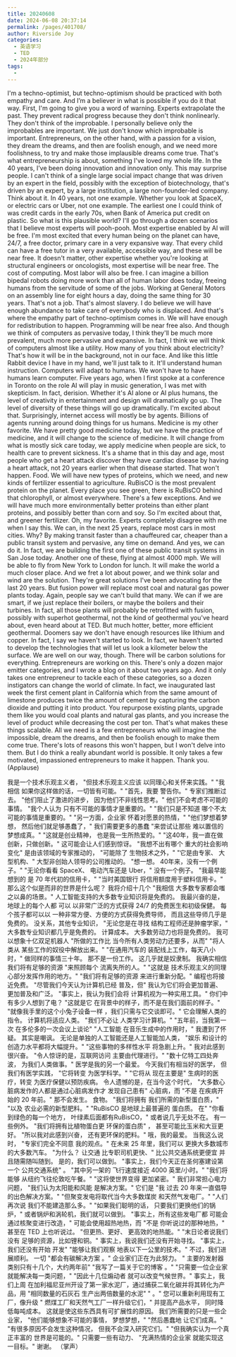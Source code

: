 ```yaml
---
title: 20240608
date: 2024-06-08 20:37:14
permalink: /pages/401708/
author: Riverside Joy
categories:
  - 英语学习
  - TED
  - 2024年部分
tags:
  - 
---
```

I'm a techno-optimist,
but techno-optimism should be practiced with both empathy and care.
And I’m a believer in what is possible if you do it that way.
First, I'm going to give you a word of warning.
Experts extrapolate the past.
They prevent radical progress because they don't think nonlinearly.
They don't think of the improbable.
I personally believe only the improbables are important.
We just don't know which improbable is important.
Entrepreneurs, on the other hand, with a passion for a vision,
they dream the dreams, and then are foolish enough,
and we need more foolishness,
to try and make those implausible dreams come true.
That's what entrepreneurship is about, something I've loved my whole life.
In the 40 years, I’ve been doing innovation and innovation only.
This may surprise people.
I can't think of a single large social impact change
that was driven by an expert in the field,
possibly with the exception of biotechnology,
that's driven by an expert, by a large institution,
a large non-founder-led company.
Think about it. In 40 years, not one example.
Whether you look at SpaceX, or electric cars or Uber,
not one example.
The earliest one I could think of was credit cards in the early 70s,
when Bank of America put credit on plastic.
So what is this plausible world?
I'll go through a dozen scenarios
that I believe most experts will pooh-pooh.
Most expertise enabled by AI will be free.
I'm most excited
that every human being on the planet
can have, 24/7, a free doctor,
primary care in a very expansive way.
That every child can have a free tutor
in a very available, accessible way,
and these will be near free.
It doesn't matter, other expertise
whether you're looking at structural engineers or oncologists,
most expertise will be near free.
The cost of computing.
Most labor will also be free.
I can imagine a billion bipedal robots
doing more work than all of human labor does today,
freeing humans from the servitude of some of the jobs.
Working at General Motors on an assembly line for eight hours a day,
doing the same thing for 30 years.
That's not a job. That's almost slavery.
I do believe we will have enough abundance
to take care of everybody who is displaced.
And that's where the empathy part of techno-optimism comes in.
We will have enough for redistribution to happen.
Programming will be near free also.
And though we think of computers as pervasive today,
I think they'll be much more prevalent,
much more pervasive and expansive.
In fact, I think we will think of computers almost like a utility.
How many of you think about electricity?
That's how it will be in the background, not in our face.
And like this little Rabbit device I have in my hand, we'll just talk to it.
It'll understand human instruction.
Computers will adapt to humans.
We won't have to have humans learn computer.
Five years ago, when I first spoke at a conference in Toronto
on the role AI will play in music generation,
I was met with skepticism.
In fact, derision.
Whether it's AI alone or AI plus humans,
the level of creativity in entertainment and design will dramatically go up.
The level of diversity of these things will go up dramatically.
I'm excited about that.
Surprisingly, internet access will mostly be by agents.
Billions of agents running around doing things for us humans.
Medicine is my other favorite.
We have pretty good medicine today,
but we have the practice of medicine,
and it will change to the science of medicine.
It will change from what is mostly sick care today,
we apply medicine when people are sick,
to health care to prevent sickness.
It's a shame that in this day and age,
most people who get a heart attack discover they have cardiac disease
by having a heart attack,
not 20 years earlier when that disease started.
That won't happen.
Food.
We will have new types of proteins, which we need,
and new kinds of fertilizer essential to agriculture.
RuBisCO is the most prevalent protein on the planet.
Every place you see green, there is RuBisCO behind that chlorophyll,
or almost everywhere.
There's a few exceptions.
And we will have much more environmentally better proteins
than either plant proteins,
and possibly better than corn and soy.
So I'm excited about that, and greener fertilizer.
Oh, my favorite.
Experts completely disagree with me when I say this.
We can, in the next 25 years,
replace most cars in most cities.
Why? By making transit faster than a chauffeured car,
cheaper than a public transit system
and pervasive, any time on demand.
And yes, we can do it.
In fact, we are building the first one of these public transit systems
in San Jose today.
Another one of these, flying at almost 4000 mph.
We will be able to fly from New York to London for lunch.
It will make the world a much closer place.
And we fret a lot about power,
and we think solar and wind are the solution.
They're great solutions
I've been advocating for the last 20 years.
But fusion power will replace most coal and natural gas power plants today.
Again, people say we can't build that many.
We can if we are smart, if we just replace their boilers,
or maybe the boilers and their turbines.
In fact, all those plants will probably be retrofitted with fusion,
possibly with superhot geothermal,
not the kind of geothermal you've heard about,
even heard about at TED.
But much hotter, better, more efficient geothermal.
Doomers say we don't have enough resources like lithium and copper.
In fact, I say we haven't started to look.
In fact, we haven't started to develop the technologies
that will let us look a kilometer below the surface.
We are well on our way, though.
There will be carbon solutions for everything.
Entrepreneurs are working on this.
There's only a dozen major emitter categories,
and I wrote a blog on it about two years ago.
And it only takes one entrepreneur to tackle each of these categories,
so a dozen instigators can change the world of climate.
In fact, we inaugurated last week
the first cement plant in California
which from the same amount of limestone produces twice the amount of cement
by capturing the carbon dioxide and putting it into product.
You repurpose existing plants,
upgrade them like you would coal plants and natural gas plants,
and you increase the level of product
while decreasing the cost per ton.
That's what makes these things scalable.
All we need is a few entrepreneurs
who will imagine the impossible, dream the dreams,
and then be foolish enough to make them come true.
There's lots of reasons this won't happen, but I won't delve into them.
But I do think a really abundant world is possible.
It only takes a few motivated,
impassioned entrepreneurs to make it happen.
Thank you.
(Applause)

我是一个技术乐观主义者，
"但技术乐观主义应该
以同理心和关怀来实践。"
"我相信
如果你这样做的话，一切皆有可能。"
"首先，我要
警告你。"
专家们推断过去。
"他们阻止了激进的进步，
因为他们不非线性思考。"
他们不会考虑不可能的事情。
"我个人认为
只有不可能的事情才是重要的。"
"我们只是不知道
哪个不太可能的事情是重要的。"
"另一方面，企业家
怀着对愿景的热情，"
"他们梦想着梦想，
然后他们就足够愚蠢了，"
我们需要更多的愚蠢
"来尝试让那些
难以置信的梦想成真。"
"这就是创业精神，
也是我一生所热爱的。"
"这40年，我一直在做
创新，只做创新。"
这可能会让人们感到惊讶。
"我想不出有哪个
重大的社会影响变化"
是由该领域的专家推动的，
"可能除了
生物技术之外，"
"它是由专家、
大型机构、"
大型非创始人领导的公司推动的。
"想一想。
40年来，没有一个例子。"
"无论你看看 SpaceX、
电动汽车还是 Uber，"
没有一个例子。
"我最早能想到的
是 70 年代初的信用卡，"
"当时美国银行
将信用额度用于塑料信用卡。"
那么这个似是而非的世界是什么呢？
我将介绍十几个
"我相信
大多数专家都会嗤之以鼻的场景。"
人工智能支持的大多数专业知识将是免费的。
我最兴奋的是，
地球上的每个人都
可以
以非常广泛的方式获得 24/7 的免费医生和初级保健。
每个孩子都可以以
一种非常方便、方便的方式获得免费导师，
而且这些导师几乎是免费的。
没关系，其他专业知识，
"无论您是在寻找
结构工程师还是肿瘤学家，"
大多数专业知识都几乎是免费的。
计算成本。
大多数劳动力也将是免费的。
我可以想象十亿双足机器人
"所做的工作比
当今所有人类劳动力还要多，从而"
"将人类从
某些工作的奴役中解放出来。"
"在通用汽车的
装配线上工作，每天八小时，"
做同样的事情三十年。
那不是一份工作。 这几乎就是奴隶制。
我确实相信我们将有足够的资源
"来照顾每个
流离失所的人。"
"这就是
技术乐观主义的同理心部分发挥作用的地方。"
"我们将有足够的资源
来进行重新分配。"
编程也将接近免费。
"尽管我们今天认为计算机已经
普及，但"
我认为它们将会更加普遍、
更加普及和广泛。
"事实上，我认为我们会将
计算机视为一种实用工具。"
你们中有多少人想到了电？
"这就是它
在背景中的样子，而不是在我们面前的样子。"
"就像我手里的这个小兔子设备一样
，我们只需与它交谈即可。"
它会理解人类的指令。
计算机将适应人类。
"我们不必让
人类学习计算机。"
"五年前，当我第一次
在多伦多的一次会议上谈论"
"人工智能
在音乐生成中的作用时，"
我遭到了怀疑。
其实是嘲讽。
无论是单独的人工智能还是人工智能加人类，
"娱乐
和设计的创造力水平都将大幅提升。"
"这些事物的多样性水平
将急剧上升。"
我对此感到很兴奋。
"令人惊讶的是，互联网访问
主要由代理进行。"
"数十亿特工四处奔波，
为我们人类做事。"
医学是我的另一个最爱。
今天我们有相当好的医学，
但我们有医学实践，
"它将转变
为医学科学。"
"它将从
现在主要是"
生病时的医疗，转变
为医疗保健以预防疾病。
令人遗憾的是，在当今这个时代，
"大多数心脏病发作的人都是通过心脏病发作才
发现自己患有"
心脏病，而
"不是
在疾病开始的 20 年前。"
那不会发生。
食物。
"我们将拥有
我们所需的新型蛋白质，"
"以及
农业必需的新型肥料。"
"RuBisCO 是地球上最普遍的
蛋白质。 在"
"你看到绿色的每一个地方，
叶绿素后面都有RuBisCO，"
或者说几乎无处不在。
有一些例外。
"我们将拥有比植物蛋白更
环保的蛋白质"
，
甚至可能比玉米和大豆更好。
"所以我对此感到兴奋，
还有更环保的肥料。"
哦，我的最爱。 当我这么说时，
"专家们完全不同意
我的观点。"
在未来 25 年里，我们可以
更换大多数城市的大多数汽车。
"为什么？ 让交通
比专职司机更快、"
比公共交通系统更便宜
并且随需随叫随到。
是的，我们可以做到。
"事实上，我们今天正在圣何塞建设第一个
公共交通系统"
。
"其中另一架的
飞行速度接近 4000 英里/小时。"
"我们将能够
从纽约飞往伦敦吃午餐。"
"这将使世界变得
更加紧密。"
我们非常担心电力问题，
"我们认为太阳能和风能
是解决方案。"
它们是
"我
过去 20 年来一直倡导的出色解决方案。"
"但聚变发电将取代当今大多数煤炭
和天然气发电厂。"
"人们再次说
我们不能建造那么多。"
"如果我们聪明的话，
只要我们更换他们的锅炉，"
或者锅炉和涡轮机，我们就可以做到。
"事实上，所有这些发电厂都
可能会通过核聚变进行改造，"
可能会使用超热地热，而
"不是
你听说过的那种地热，"
甚至在 TED 上也听说过。
"但更热、更好、
更高效的地热能。"
"末日论者说我们没有
足够的资源，比如锂和铜。"
事实上，我说我们还没有开始寻找。
"事实上，我们还没有开始
开发"
"能够让我们观察
地表以下一公里的技术。"
不过，我们进展顺利。 一切
"都会有碳解决方案
。"
企业家们正在为此努力。
"
主要的发射器类别只有十几个，大约两年前"
"我写了一篇关于它的博客
。"
"只需要一位企业家
就能解决每一类问题，"
"因此十几位煽动者
就可以改变气候世界。"
事实上，我们上周
在加利福尼亚州开设了第一家水泥厂，通过捕获二氧化碳并将其转化为产品，用
"相同数量的石灰石
生产出两倍数量的水泥"
"
。"
您可以重新利用现有工厂，像升级
"
燃煤工厂和天然气工厂一样升级它们，"
并提高产品水平，
同时降低每吨成本。
这就是使这些东西具有可扩展性的原因。
我们所需要的只是一些企业家，
"他们能够想象不可能的事情，
梦想梦想，"
"然后愚蠢地
让它们成真。"
"有很多原因不会发生这种情况，
但我不会深入研究它们。"
"但我确实认为一个真正丰富的
世界是可能的。"
只需要一些有动力、
"充满热情的企业家
就能实现这一目标。"
谢谢。
（掌声）